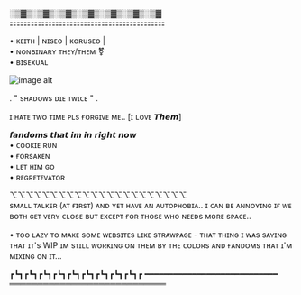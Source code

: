 ░▒▓▒░▒▓▒░▒▓▒░▒▓▒░▒▓▒░▒▓▒░▒▓  
⚏⚏⚏⚏⚏⚏⚏⚏⚏⚏⚏⚏⚏⚏⚏⚏⚏⚏⚏⚏⚏⚏  
                                  
• ᴋᴇɪᴛʜ  |  ɴɪsᴇᴏ  |  ᴋᴏʀᴜsᴇᴏ  |           
• ɴᴏɴʙɪɴᴀʀʏ ᴛʜᴇʏ/ᴛʜᴇᴍ ⚧              
• ʙɪsᴇxᴜᴀʟ                           
                                    
                                    
![image alt](https://github.com/Kuro1x/Kuro1x/blob/8e22b83958c25c4e23602cd98b76b46c4be81c91/%E1%B4%8F%CA%9C%20%E1%B4%8D%CA%8F%20s%E1%B4%98%E1%B4%80%E1%B4%A1%C9%B4_20251029144854.png) 


                                 
   . " sʜᴀᴅᴏᴡs ᴅɪᴇ ᴛᴡɪᴄᴇ " .         
                                   
  ɪ ʜᴀᴛᴇ ᴛᴡᴏ ᴛɪᴍᴇ ᴘʟs ғᴏʀɢɪᴠᴇ ᴍᴇ.. 
          [ɪ ʟᴏᴠᴇ 𝙏𝙝𝙚𝙢]           
                                  
   𝙛𝙖𝙣𝙙𝙤𝙢𝙨 𝙩𝙝𝙖𝙩 𝙞𝙢 𝙞𝙣 𝙧𝙞𝙜𝙝𝙩 𝙣𝙤𝙬       
• ᴄᴏᴏᴋɪᴇ ʀᴜɴ                         
• ғᴏʀsᴀᴋᴇɴ                          
• ʟᴇᴛ ʜɪᴍ ɢᴏ                        
• ʀᴇɢʀᴇᴛᴇᴠᴀᴛᴏʀ                       
                                  
⌥⌥⌥⌥⌥⌥⌥⌥⌥⌥⌥⌥⌥⌥⌥⌥⌥⌥⌥⌥⌥⌥  
sᴍᴀʟʟ ᴛᴀʟᴋᴇʀ (ᴀᴛ ғɪʀsᴛ) ᴀɴᴅ ʏᴇᴛ ʜᴀᴠᴇ ᴀɴ ᴀᴜᴛᴏᴘʜᴏʙɪᴀ.. ɪ ᴄᴀɴ ʙᴇ ᴀɴɴᴏʏɪɴɢ ɪғ ᴡᴇ ʙᴏᴛʜ ɢᴇᴛ ᴠᴇʀʏ ᴄʟᴏsᴇ ʙᴜᴛ ᴇxᴄᴇᴘᴛ ғᴏʀ ᴛʜᴏsᴇ ᴡʜᴏ ɴᴇᴇᴅs ᴍᴏʀᴇ sᴘᴀᴄᴇ..      
                                 
• ᴛᴏᴏ ʟᴀᴢʏ ᴛᴏ ᴍᴀᴋᴇ sᴏᴍᴇ ᴡᴇʙsɪᴛᴇs ʟɪᴋᴇ sᴛʀᴀᴡᴘᴀɢᴇ - ᴛʜᴀᴛ ᴛʜɪɴɢ ɪ ᴡᴀs sᴀʏɪɴɢ ᴛʜᴀᴛ ɪᴛ's WIP ɪᴍ sᴛɪʟʟ ᴡᴏʀᴋɪɴɢ ᴏɴ ᴛʜᴇᴍ ʙʏ ᴛʜᴇ ᴄᴏʟᴏʀs ᴀɴᴅ ғᴀɴᴅᴏᴍs ᴛʜᴀᴛ ɪ'ᴍ ᴍɪxɪɴɢ ᴏɴ ɪᴛ...                     
                                   
┏┗┓┏┗┓┏┗┓┏┗┓┏┗┓┏┗┓┏┗┓┏┗┓┏┗┓┏
━━━━━━━━━━━━━━━━━━━━━━━━━━━━
════════════════════════════
